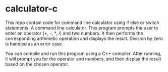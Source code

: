 # calculator-c
This repo contain code for command line calculator using if else or switch statements. A command line calculator.
This program prompts the user to enter an operator (+, -, *, /) and two numbers. It then performs the corresponding arithmetic operation and displays the result. Division by zero is handled as an error case.

You can compile and run this program using a C++ compiler. After running, it will prompt you for the operator and numbers, and then display the result based on the chosen operator.

